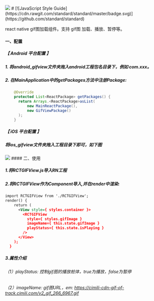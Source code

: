 <img src="http://oleeed73x.bkt.clouddn.com/1523954189_634686.png" />
#
[![JavaScript Style Guide](https://cdn.rawgit.com/standard/standard/master/badge.svg)](https://github.com/standard/standard)

react native gif图加载组件。支持 gif图 加载、播放、暂停等。

#### 一、配置

##### 【 Android 平台配置 】
##### 1. 将android_gifview文件夹拖入android工程包名目录下，例如 com.xxx。
##### 2. 在MainApplication中的getPackages方法中注册Package:
```java
    @Override
    protected List<ReactPackage> getPackages() {
      return Arrays.<ReactPackage>asList(
          new MainReactPackage(),
          new GifViewPackage()
      );
    }
```

##### 【 iOS 平台配置 】
#####  将ios_gifview文件夹拖入工程目录下即可，如下图
<img src="http://oleeed73x.bkt.clouddn.com/1523953350315.jpg"/>
#### 二、使用

##### 1.将RCTGIFView.js导入RN工程
##### 2.将RCTGIFView作为Component导入,并在render中渲染:
```xml
import RCTGIFView from './RCTGIFView';
render() {
    return (
      <View style={ styles.container }>
        <RCTGIFView 
          style={ styles.gifImage } 
          imageName={ this.state.gifImage }
          playStatus={ this.state.isPlaying }
        />
      </View>
    );
  }
```
##### 3.属性介绍
###### （1）playStatus: 控制gif图的播放桩体，true为播放，false为暂停
###### （2）imageName: gif图URL，em: https://cimili-cdn-gif-of-track.cimili.com/v2_gif_266_6967.gif
